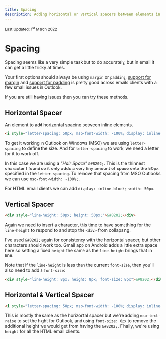 ```yaml
---
title: Spacing
description: Adding horizontal or vertical spacers between elements in email.
---
```


<div style="font-size: 12px">Last Updated: <time datetime="2022-03-01">1<sup>st</sup> March 2022</time></div>

# Spacing

Spacing seems like a very simple task but to do accurately, but in email it can get a little tricky at times.

Your first options should always be using `margin` or `padding`, [support for margin](https://www.caniemail.com/features/css-margin/) and [support for padding](https://www.caniemail.com/features/css-padding) is pretty good across emails clients with a few small issues in Outlook.

If you are still having issues then you can try these methods.

## Horizontal Spacer

An element to add horizontal spacing between inline elements.

```html
<i style="letter-spacing: 50px; mso-font-width: -100%; display: inline-block; width: 50px">&#8202;</i>
```

To get it working in Outlook on Windows (MSO) we are using `letter-spacing` to define the size. And for `letter-spacing` to work, we need a letter for it to work off.

In this case we are using a _"Hair Space"_ `&#8202;`. This is the thinnest character I found so it only adds a very tiny amount of space onto the 50px specified in the `letter-spacing`. To remove that spacing from MSO Outlooks we can use `mso-font-width: -100%;`.

For HTML email clients we can add `display: inline-block; width: 50px`.

## Vertical Spacer

```html
<div style="line-height: 50px; height: 50px;">&#8202;</div>
```

Again we need to insert a character, this time to have something for the `line-height` to respond to and stop the `<div>` from collapsing.

I've used `&#8202;` again for consistency with the horizontal spacer, but other characters should work too. Gmail app on Android adds a little extra space here so setting a fixed `height` the same as the `line-height` brings that in line.

Note that if the `line-height` is less than the current `font-size`, then you'll also need to add a `font-size`:

```html
<div style="line-height: 8px; height: 8px; font-size: 8px">&#8202;</div>
```

## Horizontal & Vertical Spacer

```html
<i style="letter-spacing: 50px; mso-font-width: -100%; display: inline-block; width: 50px; font-size: 0px; mso-text-raise: 50px; height: 50px;">&#8202;</i>
```

This is mostly the same as the horizontal spacer but we're adding `mso-text-raise` to set the hight for Outlook, and using `font-size: 0px` to remove the additional height we would get from having the `&#8202;`. Finally, we're using `height` for all the HTML email clients.
